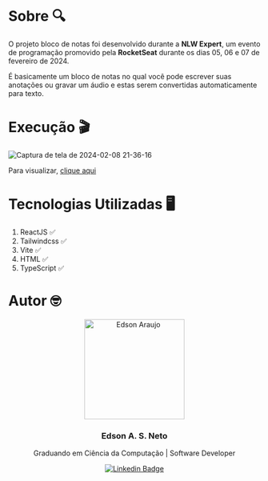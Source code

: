 # Sobre 🔍

O projeto bloco de notas foi desenvolvido durante a **NLW Expert**, um evento de programação promovido pela **RocketSeat** durante os dias 05, 06 e 07 de fevereiro de 2024.

É basicamente um bloco de notas no qual você pode escrever suas anotações ou gravar um áudio e estas serem convertidas automaticamente para texto.

# Execução 🎬

![Captura de tela de 2024-02-08 21-36-16](https://github.com/edsonaraujoneto/projeto-bloco-de-notas/assets/137104822/7943818d-ed7a-43a2-8f5a-246b92bdd1e5)

Para visualizar, [clique aqui](https://edsonblocodenotas.netlify.app/)


# Tecnologias Utilizadas 🖥

1. ReactJS ✅
2. Tailwindcss ✅
3. Vite ✅
4. HTML ✅
5. TypeScript ✅

# Autor 🤓

<p align="center">
  <img width="200px" alt="Edson Araujo" title="Edson Araujo" src="https://avatars.githubusercontent.com/u/137104822?v=4" />

  <h3 align="center">Edson A. S. Neto</h3>

  <p align="center">
    Graduando em Ciência da Computação | Software Developer
  </p>
</p>

<div align="center">

[![Linkedin Badge](https://img.shields.io/badge/-LinkedIn-1f6feb?style=flat-square&logo=Linkedin&logoColor=white&link=https://www.linkedin.com/in/vhmarcal/)](https://www.linkedin.com/in/edsonaraujo2003/)

</div>









   




